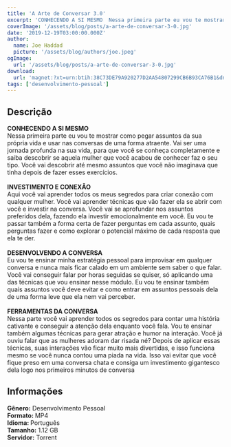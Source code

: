 ```yaml
---
title: 'A Arte de Conversar 3.0'
excerpt: 'CONHECENDO A SI MESMO  Nessa primeira parte eu vou te mostrar como pegar assuntos da sua própria vida e usar nas conversas de uma forma atraente. Vai ser uma jornada profunda na sua vida, para que você se conheça completamente e saiba descobrir se aquela mulher que você'
coverImage: '/assets/blog/posts/a-arte-de-conversar-3-0.jpg'
date: '2019-12-19T03:00:00.000Z'
author:
  name: Joe Haddad
  picture: '/assets/blog/authors/joe.jpeg'
ogImage:
  url: '/assets/blog/posts/a-arte-de-conversar-3-0.jpg'
download:
  url: 'magnet:?xt=urn:btih:38C73DE79A920277D2AA54807299CB6B93CA76B1&dn=A%20Arte%20de%20Conversar%203.0&tr=udp%3a%2f%2ftracker.openbittorrent.com%3a1337%2fannounce&tr=udp%3a%2f%2ftracker.opentrackr.org%3a1337%2fannounce'
tags: ['desenvolvimento-pessoal']
---
```

<h2>Descrição</h2>
<p></p><p><strong>CONHECENDO A SI MESMO</strong><br/>Nessa primeira parte eu vou te mostrar como pegar assuntos da sua própria vida e usar nas conversas de uma forma atraente. Vai ser uma jornada profunda na sua vida, para que você se conheça completamente e saiba descobrir se aquela mulher que você acabou de conhecer faz o seu tipo. Você vai descobrir até mesmo assuntos que você não imaginava que tinha depois de fazer esses exercícios.<br/><br/><strong>INVESTIMENTO E CONEXÃO</strong><br/>Aqui você vai aprender todos os meus segredos para criar conexão com qualquer mulher. Você vai aprender técnicas que vão fazer ela se abrir com você e investir na conversa. Você vai se aprofundar nos assuntos preferidos dela, fazendo ela investir emocionalmente em você. Eu vou te passar também a forma certa de fazer perguntas em cada assunto, quais perguntas fazer e como explorar o potencial máximo de cada resposta que ela te der.<br/><br/><strong>DESENVOLVENDO A CONVERSA</strong><br/>Eu vou te ensinar minha estratégia pessoal para improvisar em qualquer conversa e nunca mais ficar calado em um ambiente sem saber o que falar. Você vai conseguir falar por horas seguidas se quiser, só aplicando uma das técnicas que vou ensinar nesse módulo. Eu vou te ensinar também quais assuntos você deve evitar e como entrar em assuntos pessoais dela de uma forma leve que ela nem vai perceber.<br/><br/><strong>FERRAMENTAS DA CONVERSA</strong><br/>Nessa parte você vai aprender todos os segredos para contar uma história cativante e conseguir a atenção dela enquanto você fala. Vou te ensinar também algumas técnicas para gerar atração e humor na interação. Você já ouviu falar que as mulheres adoram dar risada né? Depois de aplicar essas técnicas, suas interações vão ficar muito mais divertidas, e isso funciona mesmo se você nunca contou uma piada na vida. Isso vai evitar que você fique preso em uma conversa chata e consiga um investimento gigantesco dela logo nos primeiros minutos de conversa</p><h2>Informações</h2><p><strong>Gênero:</strong> Desenvolvimento Pessoal<br/><strong>Formato: </strong>MP4<br/><strong>Idioma: </strong>Português<br/><strong>Tamanho:</strong> 1.12 GB<br/><strong>Servidor:</strong> Torrent</p>